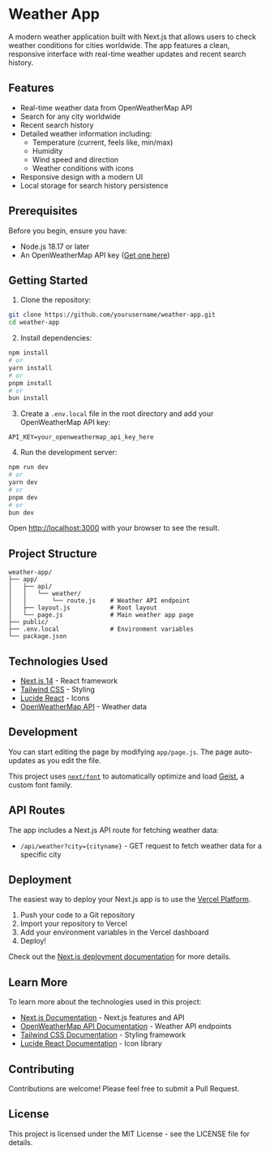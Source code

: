 # Weather App

A modern weather application built with Next.js that allows users to check weather conditions for cities worldwide. The app features a clean, responsive interface with real-time weather updates and recent search history.

## Features

- Real-time weather data from OpenWeatherMap API
- Search for any city worldwide
- Recent search history
- Detailed weather information including:
  - Temperature (current, feels like, min/max)
  - Humidity
  - Wind speed and direction
  - Weather conditions with icons
- Responsive design with a modern UI
- Local storage for search history persistence

## Prerequisites

Before you begin, ensure you have:
- Node.js 18.17 or later
- An OpenWeatherMap API key ([Get one here](https://openweathermap.org/api))

## Getting Started

1. Clone the repository:
```bash
git clone https://github.com/yourusername/weather-app.git
cd weather-app
```

2. Install dependencies:
```bash
npm install
# or
yarn install
# or
pnpm install
# or
bun install
```

3. Create a `.env.local` file in the root directory and add your OpenWeatherMap API key:
```
API_KEY=your_openweathermap_api_key_here
```

4. Run the development server:
```bash
npm run dev
# or
yarn dev
# or
pnpm dev
# or
bun dev
```

Open [http://localhost:3000](http://localhost:3000) with your browser to see the result.

## Project Structure

```
weather-app/
├── app/
│   ├── api/
│   │   └── weather/
│   │       └── route.js    # Weather API endpoint
│   ├── layout.js           # Root layout
│   └── page.js             # Main weather app page
├── public/
├── .env.local              # Environment variables
└── package.json
```

## Technologies Used

- [Next.js 14](https://nextjs.org/) - React framework
- [Tailwind CSS](https://tailwindcss.com/) - Styling
- [Lucide React](https://lucide.dev/) - Icons
- [OpenWeatherMap API](https://openweathermap.org/api) - Weather data

## Development

You can start editing the page by modifying `app/page.js`. The page auto-updates as you edit the file.

This project uses [`next/font`](https://nextjs.org/docs/app/building-your-application/optimizing/fonts) to automatically optimize and load [Geist](https://vercel.com/font), a custom font family.

## API Routes

The app includes a Next.js API route for fetching weather data:

- `/api/weather?city={cityname}` - GET request to fetch weather data for a specific city

## Deployment

The easiest way to deploy your Next.js app is to use the [Vercel Platform](https://vercel.com/new?utm_medium=default-template&filter=next.js&utm_source=create-next-app&utm_campaign=create-next-app-readme).

1. Push your code to a Git repository
2. Import your repository to Vercel
3. Add your environment variables in the Vercel dashboard
4. Deploy!

Check out the [Next.js deployment documentation](https://nextjs.org/docs/app/building-your-application/deploying) for more details.

## Learn More

To learn more about the technologies used in this project:

- [Next.js Documentation](https://nextjs.org/docs) - Next.js features and API
- [OpenWeatherMap API Documentation](https://openweathermap.org/api) - Weather API endpoints
- [Tailwind CSS Documentation](https://tailwindcss.com/docs) - Styling framework
- [Lucide React Documentation](https://lucide.dev/docs/lucide-react) - Icon library

## Contributing

Contributions are welcome! Please feel free to submit a Pull Request.

## License

This project is licensed under the MIT License - see the LICENSE file for details.